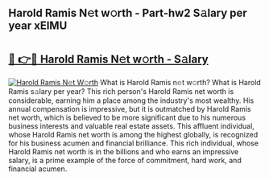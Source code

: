 ## Harold Ramis N𝚎t w𝚘rth - Part-hw2 S𝚊lary per year xElMU

# <h2><a href="http://gc4ekpv.nevu.top/?p=Harold+Ramis">🔗 👉🔴 Harold Ramis N𝚎t w𝚘rth - S𝚊lary</a></h2>

[![Harold Ramis N𝚎t W𝚘rth](https://i.imgur.com/Oavwk0R.jpeg)](http://gc4ekpv.nevu.top/?p=Harold+Ramis)
What is Harold Ramis n𝚎t w𝚘rth? What is Harold Ramis s𝚊lary per year?
This rich person's Harold Ramis net worth is considerable, earning him a place among the industry's most wealthy. His annual compensation is impressive, but it is outmatched by Harold Ramis net worth, which is believed to be more significant due to his numerous business interests and valuable real estate assets. This affluent individual, whose Harold Ramis net worth is among the highest globally, is recognized for his business acumen and financial brilliance. This rich individual, whose Harold Ramis net worth is in the billions and who earns an impressive salary, is a prime example of the force of commitment, hard work, and financial acumen.
